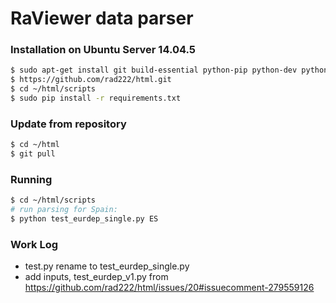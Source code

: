 # RaViewer data parser

### Installation on Ubuntu Server 14.04.5
```sh
$ sudo apt-get install git build-essential python-pip python-dev python-numpy
$ https://github.com/rad222/html.git
$ cd ~/html/scripts
$ sudo pip install -r requirements.txt
```
### Update from repository
```sh
$ cd ~/html
$ git pull
```
### Running
```sh
$ cd ~/html/scripts
# run parsing for Spain:
$ python test_eurdep_single.py ES
```
### Work Log
 - test.py rename to test_eurdep_single.py
 - add inputs, test_eurdep_v1.py from https://github.com/rad222/html/issues/20#issuecomment-279559126